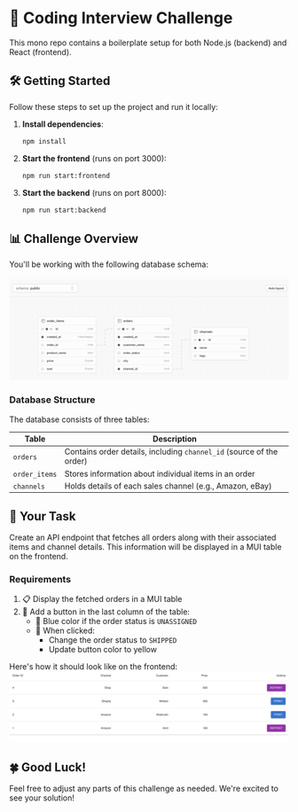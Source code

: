 # 🚀 Coding Interview Challenge

This mono repo contains a boilerplate setup for both Node.js (backend) and React (frontend).

## 🛠️ Getting Started

Follow these steps to set up the project and run it locally:

1. **Install dependencies**:
   ```bash
   npm install
   ```

2. **Start the frontend** (runs on port 3000):
   ```bash
   npm run start:frontend
   ```

3. **Start the backend** (runs on port 8000):
   ```bash
   npm run start:backend
   ```

## 📊 Challenge Overview

You'll be working with the following database schema:

![Database Schema](image.png)

### Database Structure

The database consists of three tables:

| Table | Description |
|-------|-------------|
| `orders` | Contains order details, including `channel_id` (source of the order) |
| `order_items` | Stores information about individual items in an order |
| `channels` | Holds details of each sales channel (e.g., Amazon, eBay) |

## 🎯 Your Task

Create an API endpoint that fetches all orders along with their associated items and channel details. This information will be displayed in a MUI table on the frontend.

### Requirements

1. 📋 Display the fetched orders in a MUI table
2. 🔘 Add a button in the last column of the table:
   - 🔵 Blue color if the order status is `UNASSIGNED`
   - 🔄 When clicked:
     - Change the order status to `SHIPPED`
     - Update button color to yellow

Here's how it should look like on the frontend:
![alt text](image-1.png)

## 🍀 Good Luck!

Feel free to adjust any parts of this challenge as needed. We're excited to see your solution!